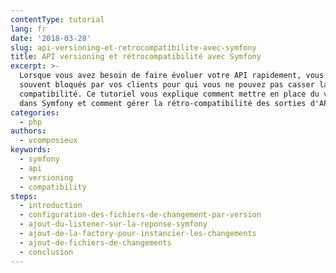 ```yaml
---
contentType: tutorial
lang: fr
date: '2018-03-28'
slug: api-versioning-et-retrocompatibilite-avec-symfony
title: API versioning et rétrocompatibilité avec Symfony
excerpt: >-
  Lorsque vous avez besoin de faire évoluer votre API rapidement, vous êtes
  souvent bloqués par vos clients pour qui vous ne pouvez pas casser la
  compatibilité. Ce tutoriel vous explique comment mettre en place du versioning
  dans Symfony et comment gérer la rétro-compatibilité des sorties d'API.
categories:
  - php
authors:
  - vcomposieux
keywords:
  - symfony
  - api
  - versioning
  - compatibility
steps:
  - introduction
  - configuration-des-fichiers-de-changement-par-version
  - ajout-du-listener-sur-la-reponse-symfony
  - ajout-de-la-factory-pour-instancier-les-changements
  - ajout-de-fichiers-de-changements
  - conclusion
---
```


